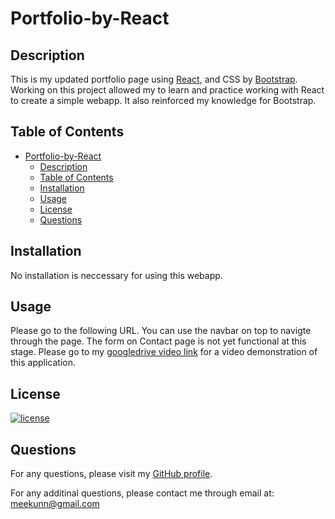 # Portfolio-by-React

## Description

This is my updated portfolio page using [React](https://react.dev/), and CSS by [Bootstrap](https://getbootstrap.com/). Working on this project allowed my to learn and practice working with React to create a simple webapp. It also reinforced my knowledge for Bootstrap.

## Table of Contents

- [Portfolio-by-React](#portfolio-by-react)
  - [Description](#description)
  - [Table of Contents](#table-of-contents)
  - [Installation](#installation)
  - [Usage](#usage)
  - [License](#license)
  - [Questions](#questions)

## Installation

No installation is neccessary for using this webapp.

## Usage

Please go to the following URL. You can use the navbar on top to navigte through the page. The form on Contact page is not yet functional at this stage.
Please go to my [googledrive video link](https://drive.google.com/file/d/13ooWyy8BUMT1Q04YECitBwvLT0j8efXD/view) for a video demonstration of this application.

## License
  
[![license](https://img.shields.io/badge/License-MIT-green)](https://choosealicense.com/licenses/mit/)

## Questions

For any questions, please visit my [GitHub profile](https://github.com/meekunn).

For any additinal questions, please contact me through email at: meekunn@gmail.com